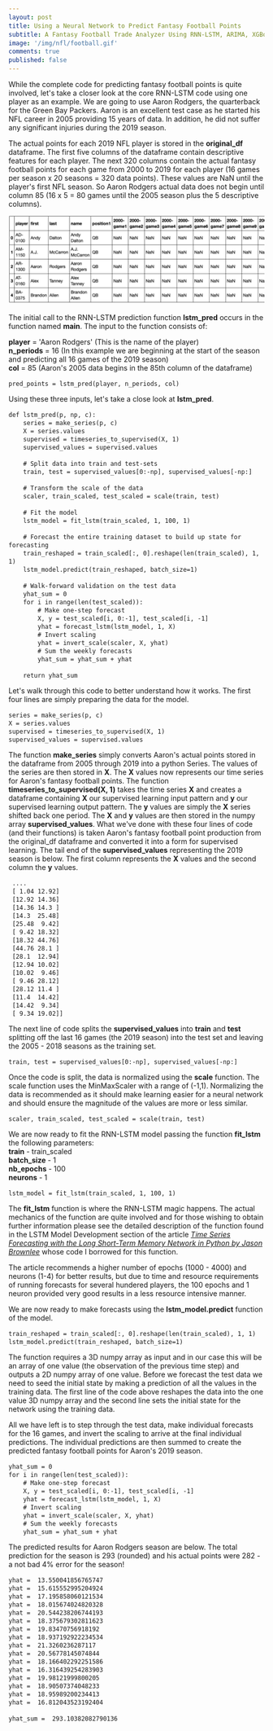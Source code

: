 ```yaml
---
layout: post
title: Using a Neural Network to Predict Fantasy Football Points
subtitle: A Fantasy Football Trade Analyzer Using RNN-LSTM, ARIMA, XGBoost and Dash
image: '/img/nfl/football.gif'
comments: true
published: false
---
```


While the complete code for predicting fantasy football points is quite involved, let's take a closer look at the core RNN-LSTM code using one player as an example.  We are going to use Aaron Rodgers, the quarterback for the Green Bay Packers.  Aaron is an excellent test case as he started his NFL career in 2005 providing 15 years of data.  In addition, he did not suffer any significant injuries during the 2019 season.

The actual points for each 2019 NFL player is stored in the **original_df** dataframe.  The first five columns of the dataframe contain descriptive features for each player.  The next 320 columns contain the actual fantasy football points for each game from 2000 to 2019 for each player (16 games per season x 20 seasons = 320 data points).  These values are NaN until the player's first NFL season.  So Aaron Rodgers actual data does not begin until column 85 (16 x 5 = 80 games until the 2005 season plus the 5 descriptive columns).

![original_df DataFrame](/img/nfl/original_df.png)

The initial call to the RNN-LSTM prediction function **lstm_pred** occurs in the function named **main**.  The input to the function consists of:

**player** = 'Aaron Rodgers' (This is the name of the player)  
**n_periods** = 16  (In this example we are beginning at the start of the season and predicting all 16 games of the 2019 season)  
**col** = 85 (Aaron's 2005 data begins in the 85th column of the dataframe)  

```
pred_points = lstm_pred(player, n_periods, col)
```
Using these three inputs, let's take a close look at **lstm_pred**.

```
def lstm_pred(p, np, c):
    series = make_series(p, c)
    X = series.values
    supervised = timeseries_to_supervised(X, 1)
    supervised_values = supervised.values

    # Split data into train and test-sets
    train, test = supervised_values[0:-np], supervised_values[-np:]

    # Transform the scale of the data
    scaler, train_scaled, test_scaled = scale(train, test)

    # Fit the model
    lstm_model = fit_lstm(train_scaled, 1, 100, 1)

    # Forecast the entire training dataset to build up state for forecasting
    train_reshaped = train_scaled[:, 0].reshape(len(train_scaled), 1, 1)
    lstm_model.predict(train_reshaped, batch_size=1)

    # Walk-forward validation on the test data
    yhat_sum = 0
    for i in range(len(test_scaled)):
        # Make one-step forecast
        X, y = test_scaled[i, 0:-1], test_scaled[i, -1]
        yhat = forecast_lstm(lstm_model, 1, X)
        # Invert scaling
        yhat = invert_scale(scaler, X, yhat)
        # Sum the weekly forecasts
        yhat_sum = yhat_sum + yhat

    return yhat_sum

```

Let's walk through this code to better understand how it works.  The first four lines are simply preparing the data for the model.

```
series = make_series(p, c)
X = series.values
supervised = timeseries_to_supervised(X, 1)
supervised_values = supervised.values
```

The function **make_series** simply converts Aaron's actual points stored in the dataframe from 2005 through 2019 into a python Series.  The values of the series are then stored in **X**.  The **X** values now represents our time series for Aaron's fantasy football points.  The function **timeseries_to_supervised(X, 1)** takes the time series **X** and creates a dataframe containing **X** our supervised learning input pattern and **y** our supervised learning output pattern.  The **y** values are simply the **X** series shifted back one period.  The **X** and **y** values are then stored in the numpy array **supervised_values**.  What we've done with these four lines of code (and their functions) is taken Aaron's fantasy football point production from the original_df dataframe and converted it into a form for supervised learning. The tail end of the **supervised_values** representing the 2019 season is below.  The first column represents the **X** values and the second column the **y** values.

```
 ....
 [ 1.04 12.92]
 [12.92 14.36]
 [14.36 14.3 ]
 [14.3  25.48]
 [25.48  9.42]
 [ 9.42 18.32]
 [18.32 44.76]
 [44.76 28.1 ]
 [28.1  12.94]
 [12.94 10.02]
 [10.02  9.46]
 [ 9.46 28.12]
 [28.12 11.4 ]
 [11.4  14.42]
 [14.42  9.34]
 [ 9.34 19.02]]
```
The next line of code splits the **supervised_values** into **train** and **test** splitting off the last 16 games (the 2019 season) into the test set and leaving the 2005 - 2018 seasons as the training set.

```
train, test = supervised_values[0:-np], supervised_values[-np:]
```

Once the code is split, the data is normalized using the **scale** function.  The scale function uses the MinMaxScaler with a range of (-1,1).  Normalizing the data is recommended as it should make learning easier for a neural network and should ensure the magnitude of the values are more or less similar.

```
scaler, train_scaled, test_scaled = scale(train, test)
```

We are now ready to fit the RNN-LSTM model passing the function **fit_lstm** the following parameters:  
**train** - train_scaled  
**batch_size** - 1  
**nb_epochs** - 100  
**neurons** - 1  

```
lstm_model = fit_lstm(train_scaled, 1, 100, 1)
```

The **fit_lstm** function is where the RNN-LSTM magic happens.  The actual mechanics of the function are quite involved and for those wishing to obtain further information please see the detailed description of the function found in the LSTM Model Development section of the article *[Time Series Forecasting with the Long Short-Term Memory Network in Python by Jason Brownlee][1]* whose code I borrowed for this function.

The article recommends a higher number of epochs (1000 - 4000) and neurons (1-4) for better results, but due to time and resource requirements of running forecasts for several hundered players, the 100 epochs and 1 neuron provided very good results in a less resource intensive manner.

We are now ready to make forecasts using the **lstm_model.predict** function of the model.

```
train_reshaped = train_scaled[:, 0].reshape(len(train_scaled), 1, 1)
lstm_model.predict(train_reshaped, batch_size=1)

```
The function requires a 3D numpy array as input and in our case this will be an array of one value (the observation of the previous time step) and outputs a 2D numpy array of one value.  Before we forecast the test data we need to seed the initial state by making a prediction of all the values in the training data.  The first line of the code above reshapes the data into the one value 3D numpy array and the second line sets the initial state for the network using the training data.

All we have left is to step through the test data, make individual forecasts for the 16 games, and invert the scaling to arrive at the final individual predictions.  The individual predictions are then summed to create the predicted fantasy football points for Aaron's 2019 season.

```
yhat_sum = 0
for i in range(len(test_scaled)):
    # Make one-step forecast
    X, y = test_scaled[i, 0:-1], test_scaled[i, -1]
    yhat = forecast_lstm(lstm_model, 1, X)
    # Invert scaling
    yhat = invert_scale(scaler, X, yhat)
    # Sum the weekly forecasts
    yhat_sum = yhat_sum + yhat
```

The predicted results for Aaron Rodgers season are below.  The total prediction for the season is 293 (rounded) and his actual points were 282 - a not bad 4% error for the season!

```
yhat =  13.550041856765747
yhat =  15.615552995204924
yhat =  17.195858060121534
yhat =  18.015674024820328
yhat =  20.544238206744193
yhat =  18.375679302811623
yhat =  19.83470756918192
yhat =  18.937192922234534
yhat =  21.3260236287117
yhat =  20.56778145074844
yhat =  18.166402292251586
yhat =  16.316439254283903
yhat =  19.98121999800205
yhat =  18.90507374048233
yhat =  18.95989200234413
yhat =  16.812043523192404

yhat_sum =  293.10382082790136
```



[1]: <https://machinelearningmastery.com/time-series-forecasting-long-short-term-memory-network-python/>
